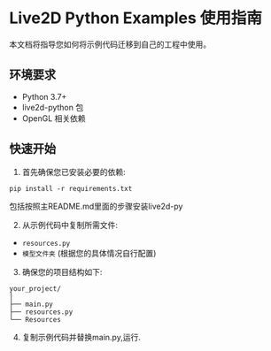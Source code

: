 # Live2D Python Examples 使用指南

本文档将指导您如何将示例代码迁移到自己的工程中使用。

## 环境要求

- Python 3.7+
- live2d-python 包
- OpenGL 相关依赖

## 快速开始

1. 首先确保您已安装必要的依赖:
```
pip install -r requirements.txt
```
包括按照主README.md里面的步骤安装live2d-py

2. 从示例代码中复制所需文件:
- `resources.py`
- `模型文件夹` (根据您的具体情况自行配置)

3. 确保您的项目结构如下:
```
your_project/
│
├── main.py
├── resources.py
└── Resources
```

4. 复制示例代码并替换main.py,运行.
